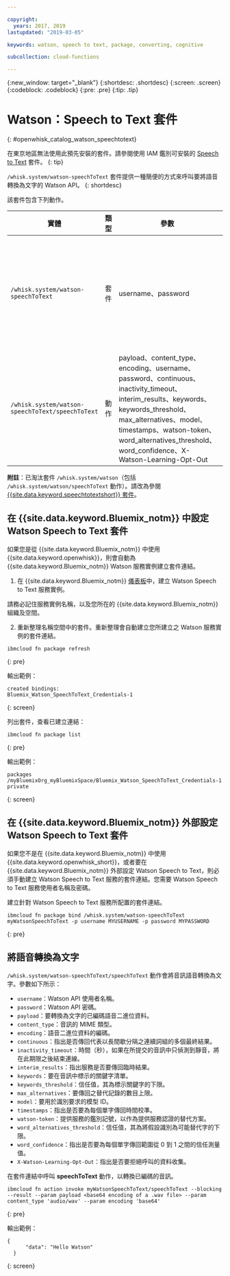 ```yaml
---

copyright:
  years: 2017, 2019
lastupdated: "2019-03-05"

keywords: watson, speech to text, package, converting, cognitive

subcollection: cloud-functions

---
```


{:new_window: target="_blank"}
{:shortdesc: .shortdesc}
{:screen: .screen}
{:codeblock: .codeblock}
{:pre: .pre}
{:tip: .tip}

# Watson：Speech to Text 套件
{: #openwhisk_catalog_watson_speechtotext}

在東京地區無法使用此預先安裝的套件。請參閱使用 IAM 鑑別可安裝的 [Speech to Text](/docs/openwhisk?topic=cloud-functions-speech-to-text-package) 套件。
{: tip}

`/whisk.system/watson-speechToText` 套件提供一種簡便的方式來呼叫要將語音轉換為文字的 Watson API。
{: shortdesc}

該套件包含下列動作。

|實體|類型|參數|說明|
| --- | --- | --- | --- |
| `/whisk.system/watson-speechToText` |套件|username、password|將語音轉換為文字的套件|
|`/whisk.system/watson-speechToText/speechToText` |動作|payload、content_type、encoding、username、password、continuous、inactivity_timeout、interim_results、keywords、keywords_threshold、max_alternatives、model、timestamps、watson-token、word_alternatives_threshold、word_confidence、X-Watson-Learning-Opt-Out|將音訊轉換為文字|

**附註**：已淘汰套件 `/whisk.system/watson`（包括 `/whisk.system/watson/speechToText` 動作）。請改為參閱 [{{site.data.keyword.speechtotextshort}} 套件](/docs/openwhisk?topic=cloud-functions-speech-to-text-package)。

## 在 {{site.data.keyword.Bluemix_notm}} 中設定 Watson Speech to Text 套件

如果您是從 {{site.data.keyword.Bluemix_notm}} 中使用 {{site.data.keyword.openwhisk}}，則會自動為 {{site.data.keyword.Bluemix_notm}} Watson 服務實例建立套件連結。

1. 在 {{site.data.keyword.Bluemix_notm}} [儀表板](http://cloud.ibm.com)中，建立 Watson Speech to Text 服務實例。

  請務必記住服務實例名稱，以及您所在的 {{site.data.keyword.Bluemix_notm}} 組織及空間。

2. 重新整理名稱空間中的套件。重新整理會自動建立您所建立之 Watson 服務實例的套件連結。
  ```
  ibmcloud fn package refresh
  ```
  {: pre}

  輸出範例：
  ```
  created bindings:
  Bluemix_Watson_SpeechToText_Credentials-1
  ```
  {: screen}

  列出套件，查看已建立連結：
  ```
  ibmcloud fn package list
  ```
  {: pre}

  輸出範例：
  ```
  packages
  /myBluemixOrg_myBluemixSpace/Bluemix_Watson_SpeechToText_Credentials-1 private
  ```
  {: screen}

## 在 {{site.data.keyword.Bluemix_notm}} 外部設定 Watson Speech to Text 套件

如果您不是在 {{site.data.keyword.Bluemix_notm}} 中使用 {{site.data.keyword.openwhisk_short}}，或者要在 {{site.data.keyword.Bluemix_notm}} 外部設定 Watson Speech to Text，則必須手動建立 Watson Speech to Text 服務的套件連結。您需要 Watson Speech to Text 服務使用者名稱及密碼。

建立針對 Watson Speech to Text 服務所配置的套件連結。
```
ibmcloud fn package bind /whisk.system/watson-speechToText myWatsonSpeechToText -p username MYUSERNAME -p password MYPASSWORD
```
{: pre}

## 將語音轉換為文字

`/whisk.system/watson-speechToText/speechToText` 動作會將音訊語音轉換為文字。參數如下所示：

- `username`：Watson API 使用者名稱。
- `password`：Watson API 密碼。
- `payload`：要轉換為文字的已編碼語音二進位資料。
- `content_type`：音訊的 MIME 類型。
- `encoding`：語音二進位資料的編碼。
- `continuous`：指出是否傳回代表以長間歇分隔之連續詞組的多個最終結果。
- `inactivity_timeout`：時間（秒），如果在所提交的音訊中只偵測到靜音，將在此期限之後結束連線。
- `interim_results`：指出服務是否要傳回臨時結果。
- `keywords`：要在音訊中標示的關鍵字清單。
- `keywords_threshold`：信任值，其為標示關鍵字的下限。
- `max_alternatives`：要傳回之替代記錄的數目上限。
- `model`：要用於識別要求的模型 ID。
- `timestamps`：指出是否要為每個單字傳回時間校準。
- `watson-token`：提供服務的鑑別記號，以作為提供服務認證的替代方案。
- `word_alternatives_threshold`：信任值，其為將假設識別為可能替代字的下限。
- `word_confidence`：指出是否要為每個單字傳回範圍從 0 到 1 之間的信任測量值。
- `X-Watson-Learning-Opt-Out`：指出是否要拒絕呼叫的資料收集。

在套件連結中呼叫 **speechToText** 動作，以轉換已編碼的音訊。
```
ibmcloud fn action invoke myWatsonSpeechToText/speechToText --blocking --result --param payload <base64 encoding of a .wav file> --param content_type 'audio/wav' --param encoding 'base64'
```
{: pre}

輸出範例：
```
{
      "data": "Hello Watson"
  }
  ```
{: screen}
